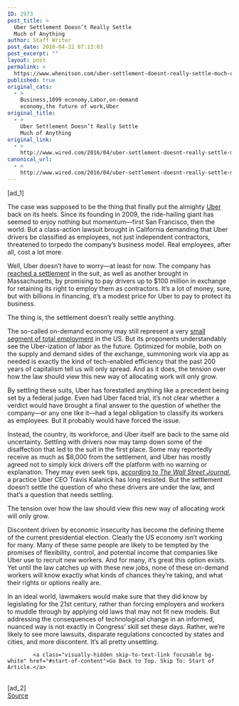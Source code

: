 ```yaml
---
ID: 2973
post_title: >
  Uber Settlement Doesn’t Really Settle
  Much of Anything
author: Staff Writer
post_date: 2016-04-22 07:13:03
post_excerpt: ""
layout: post
permalink: >
  https://www.whenitson.com/uber-settlement-doesnt-really-settle-much-of-anything/
published: true
original_cats:
  - >
    Business,1099 economy,Labor,on-demand
    economy,the future of work,Uber
original_title:
  - >
    Uber Settlement Doesn’t Really Settle
    Much of Anything
original_link:
  - >
    http://www.wired.com/2016/04/uber-settlement-doesnt-really-settle-much-anything/
canonical_url:
  - >
    http://www.wired.com/2016/04/uber-settlement-doesnt-really-settle-much-anything/
---
```

 [ad_1]
<br><div id=""><p>The case was supposed to be the thing that finally put the almighty <a href="http://www.wired.com/tag/uber" target="_blank">Uber</a> back on its heels. Since its founding in 2009, the ride-hailing giant has seemed to enjoy nothing but momentum—first San Francisco, then the world. But a class-action lawsuit brought in California demanding that Uber drivers be classified as employees, not just independent contractors, threatened to torpedo the company’s business model. Real employees, after all, cost a lot more. </p>
<p>Well, Uber doesn’t have to worry—at least for now. The company has <a href="https://newsroom.uber.com/growing-and-growing-up/" target="_blank">reached a settlement</a> in the suit, as well as another brought in Massachusetts, by promising to pay drivers up to $100 million in exchange for retaining its right to employ them as contractors. It’s a lot of money, sure, but with billions in financing, it’s a modest price for Uber to pay to protect its business.</p>
<p>The thing is, the settlement doesn’t really settle anything. </p>



<p>The so-called on-demand economy may still represent a very <a href="http://www.wired.com/2016/03/no-demand-economy-isnt-implode/" target="_blank">small segment of total employment</a> in the US. But its proponents understandably see the Uber-ization of labor as the future. Optimized for mobile, both on the supply and demand sides of the exchange, summoning work via app as needed is exactly the kind of tech-enabled efficiency that the past 200 years of capitalism tell us will only spread. And as it does, the tension over how the law should view this new way of allocating work will only grow. </p>
<p>By settling these suits, Uber has forestalled anything like a precedent being set by a federal judge. Even had Uber faced trial, it’s not clear whether a verdict would have brought a final answer to the question of whether the company—or any one like it—had a legal obligation to classify its workers as employees. But it probably would have forced the issue. </p>
<p>Instead, the country, its workforce, and Uber itself are back to the same old uncertainty. Settling with drivers now may tamp down some of the disaffection that led to the suit in the first place. Some may reportedly receive as much as $8,000 from the settlement, and Uber has mostly agreed not to simply kick drivers off the platform with no warning or explanation. They may even seek tips, <a href="http://www.wsj.com/articles/uber-drivers-settle-with-ride-hailing-company-in-labor-dispute-1461292153" target="_blank">according to <em>The Wall Street Journal</em></a>, a practice Uber CEO Travis Kalanick has long resisted. But the settlement doesn’t settle the question of who these drivers are under the law, and that’s a question that needs settling. </p>
<p data-js="fader" class="pullquote carve fader">
	The tension over how the law should view this new way of allocating work will only grow.	<span class="attribution"/>
</p>

<p>Discontent driven by economic insecurity has become the defining theme of the current presidential election. Clearly the US economy isn’t working for many. Many of these same people are likely to be tempted by the promises of flexibility, control, and potential income that companies like Uber use to recruit new workers. And for many, it’s great this option exists. Yet until the law catches up with these new jobs, none of these on-demand workers will know exactly what kinds of chances they’re taking, and what their rights or options really are. </p>
<p>In an ideal world, lawmakers would make sure that they did know by legislating for the 21st century, rather than forcing employers and workers to muddle through by applying old laws that may not fit new models. But addressing the consequences of technological change in an informed, nuanced way is not exactly in Congress’ skill set these days. Rather, we’re likely to see more lawsuits, disparate regulations concocted by states and cities, and more discontent. It’s all pretty unsettling. </p>

			<a class="visually-hidden skip-to-text-link focusable bg-white" href="#start-of-content">Go Back to Top. Skip To: Start of Article.</a>

			
</div>
<br>[ad_2]
<br><a href="http://www.wired.com/2016/04/uber-settlement-doesnt-really-settle-much-anything/">Source </a>